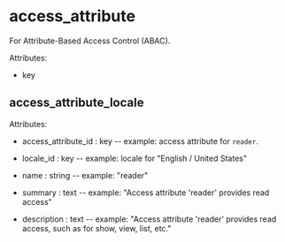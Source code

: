 # access_attribute

For Attribute-Based Access Control (ABAC).

Attributes:

* key


## access_attribute_locale

Attributes:

* access_attribute_id : key -- example: access attribute for `reader`.

* locale_id : key -- example: locale for "English / United States"

* name : string -- example: "reader"

* summary : text -- example: "Access attribute 'reader' provides read access"

* description : text -- example: "Access attribute 'reader' provides read access, such as for show, view, list, etc."
